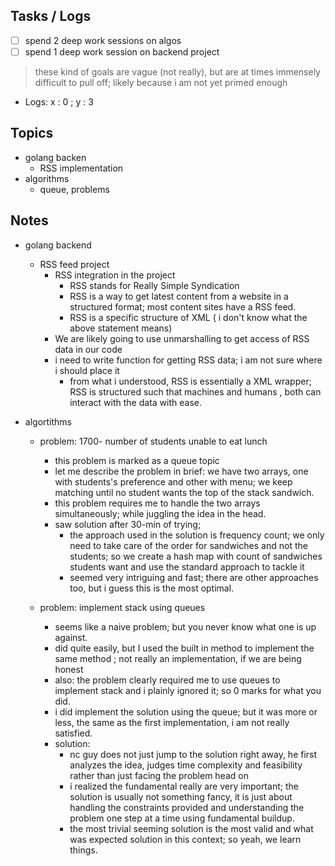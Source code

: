 ## Tasks / Logs
- [ ] spend 2 deep work sessions on algos
- [ ] spend 1 deep work session on backend project
> these kind of goals are vague (not really), but are at times immensely difficult to pull off; likely because i am not yet primed enough
- Logs: x : 0 ; y : 3


## Topics 
- golang backen
	- RSS implementation
- algorithms 
	- queue, problems 


## Notes
- golang backend
	- RSS feed project
		- RSS integration in the project
			- RSS stands for Really Simple Syndication 
			- RSS is a way to get latest content from a website in a structured format; most content sites have a RSS feed. 
			- RSS is a specific structure of XML ( i don't know what the above statement means)
		- We are likely going to use unmarshalling to get access of RSS data in our code 
		- i need to write function for getting RSS data; i am not sure where i should place it 
			- from what i understood, RSS is essentially a XML wrapper; RSS is structured such that machines and humans , both can interact with the data with ease. 
			

- algortithms
	- problem: 1700- number of students unable to eat lunch
		- this problem is marked as a queue topic
		- let me describe the problem in brief: we have two arrays, one with students's preference and other with menu; we keep matching until no student wants the top of the stack sandwich. 
		- this problem requires me to handle the two arrays simultaneously; while juggling the idea in the head. 
		- saw solution after 30-min of trying;
			- the approach used in the solution is frequency count; we only need to take care of the order for sandwiches and not the students; so we create a hash map with count of sandwiches students want and use the standard approach to tackle it
			- seemed very intriguing and fast; there are other approaches too, but i guess this is the most optimal. 

	- problem: implement stack using queues
		- seems like a naive problem; but you never know what one is up against.
		- did quite easily, but I used the built in method to implement the same method ; not really an implementation, if we are being honest
		- also: the problem clearly required me to use queues to implement stack and i plainly ignored it; so 0 marks for what you did. 
		- i did implement the solution using the queue; but it was more or less, the same as the first implementation, i am not really satisfied. 
		- solution:
			- nc guy does not just jump to the solution right away, he first analyzes the idea, judges time complexity and feasibility rather than just facing the problem head on
			- i realized the fundamental really are very important; the solution is usually not something fancy, it is just about handling the constraints provided and understanding the problem one step at a time using fundamental buildup. 
			- the most trivial seeming solution is the most valid and what was expected solution in this context; so yeah, we learn things. 
